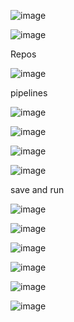 




![image](https://user-images.githubusercontent.com/33985509/102000312-8d8e7400-3ce6-11eb-9212-ae9f639142ef.png)


![image](https://user-images.githubusercontent.com/33985509/102000379-186f6e80-3ce7-11eb-9926-59903b316e66.png)


Repos

![image](https://user-images.githubusercontent.com/33985509/102000406-4bb1fd80-3ce7-11eb-962a-030ee97d2a37.png)


pipelines

![image](https://user-images.githubusercontent.com/33985509/102000422-81ef7d00-3ce7-11eb-9a48-d9d2f99516bb.png)


![image](https://user-images.githubusercontent.com/33985509/102000433-a5b2c300-3ce7-11eb-8322-b63bb0c3989f.png)


![image](https://user-images.githubusercontent.com/33985509/102000436-b6fbcf80-3ce7-11eb-964c-0ff24178b8e0.png)


![image](https://user-images.githubusercontent.com/33985509/102000439-bd8a4700-3ce7-11eb-9e3b-411908be927d.png)


save and run

![image](https://user-images.githubusercontent.com/33985509/102000537-b44daa00-3ce8-11eb-84fe-9820c62629fb.png)


![image](https://user-images.githubusercontent.com/33985509/102000573-0ee70600-3ce9-11eb-86e6-20314b84db78.png)


![image](https://user-images.githubusercontent.com/33985509/102000596-4ce42a00-3ce9-11eb-8a09-a5711de0224c.png)



![image](https://user-images.githubusercontent.com/33985509/102000668-122ec180-3cea-11eb-86f4-0dd8de3b7779.png)


![image](https://user-images.githubusercontent.com/33985509/102000694-5de16b00-3cea-11eb-8139-1719d7a09330.png)


![image](https://user-images.githubusercontent.com/33985509/102000721-8bc6af80-3cea-11eb-9ce6-4567ae7f8ece.png)
